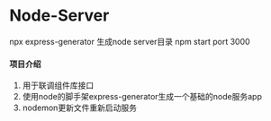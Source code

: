 # Node-Server
npx express-generator 生成node server目录
npm start
port 3000
#### 项目介绍
1. 用于联调组件库接口
2. 使用node的脚手架express-generator生成一个基础的node服务app
3. nodemon更新文件重新启动服务